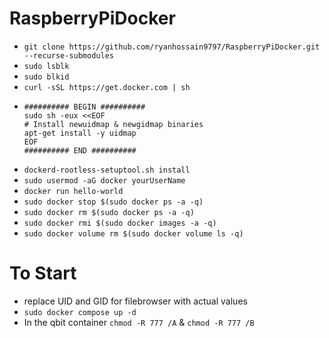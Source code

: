 # RaspberryPiDocker
- `git clone https://github.com/ryanhossain9797/RaspberryPiDocker.git --recurse-submodules`
- `sudo lsblk`
- `sudo blkid`
- `curl -sSL https://get.docker.com | sh`
- ```
  ########## BEGIN ##########
  sudo sh -eux <<EOF
  # Install newuidmap & newgidmap binaries
  apt-get install -y uidmap
  EOF
  ########## END ##########
  ```
- `dockerd-rootless-setuptool.sh install`
- `sudo usermod -aG docker yourUserName`
- `docker run hello-world`
- `sudo docker stop $(sudo docker ps -a -q)`
- `sudo docker rm $(sudo docker ps -a -q)`
- `sudo docker rmi $(sudo docker images -a -q)`
- `sudo docker volume rm $(sudo docker volume ls -q)`

# To Start
- replace UID and GID for filebrowser with actual values
- `sudo docker compose up -d`
- In the qbit container `chmod -R 777 /A` & `chmod -R 777 /B`
